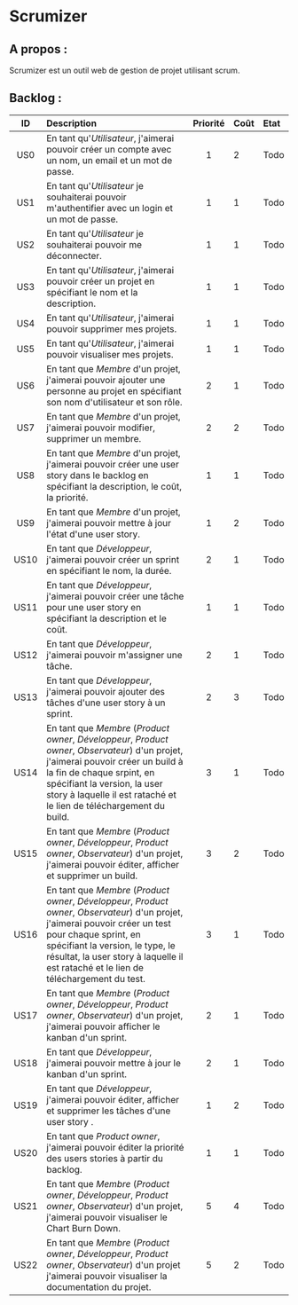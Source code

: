 Scrumizer
=========

A propos :
----------
Scrumizer est un outil web de gestion de projet utilisant scrum.

Backlog :
---------

|ID |Description|Priorité|Coût|Etat|
|:-:|:----------|:------:|:---|:---|
|US0|En tant qu'*Utilisateur*, j'aimerai pouvoir créer un compte avec un nom, un email et un mot de passe.|1|2|Todo|
|US1|En tant qu'*Utilisateur* je souhaiterai pouvoir m'authentifier avec un login et un mot de passe.|1|1|Todo|
|US2|En tant qu'*Utilisateur* je souhaiterai pouvoir me déconnecter.|1|1|Todo|
|US3|En tant qu'*Utilisateur*, j'aimerai pouvoir créer un projet en spécifiant le nom et la description.|1|1|Todo|
|US4|En tant qu'*Utilisateur*, j'aimerai pouvoir supprimer mes projets.|1|1|Todo|
|US5|En tant qu'*Utilisateur*, j'aimerai pouvoir visualiser mes projets.|1|1|Todo|
|US6|En tant que *Membre* d'un projet, j'aimerai pouvoir ajouter une personne au projet en spécifiant son nom d'utilisateur et son rôle.|2|1|Todo|
|US7|En tant que *Membre* d'un projet, j'aimerai pouvoir modifier, supprimer un membre.|2|2|Todo|
|US8|En tant que *Membre* d'un projet, j'aimerai pouvoir créer une user story dans le backlog en spécifiant la description, le coût, la priorité.|1|1|Todo|
|US9|En tant que *Membre* d'un projet, j'aimerai pouvoir mettre à jour l'état d'une user story.|1|2|Todo|
|US10|En tant que *Développeur*, j'aimerai pouvoir créer un sprint en spécifiant le nom, la durée.|2|1|Todo|
|US11|En tant que *Développeur*, j'aimerai pouvoir créer une tâche pour une user story en spécifiant la description et le coût.|1|1|Todo|
|US12|En tant que *Développeur*, j'aimerai pouvoir m'assigner une tâche.|2|1|Todo|
|US13|En tant que *Développeur*, j'aimerai pouvoir ajouter des tâches d'une user story à un sprint.|2|3|Todo|
|US14|En tant que *Membre* (*Product owner*, *Développeur*, *Product owner*, *Observateur*) d'un projet, j'aimerai pouvoir créer un build à la fin de chaque srpint, en spécifiant la version, la user story à laquelle il est rataché et le lien de téléchargement du build.|3|1|Todo|
|US15|En tant que *Membre* (*Product owner*, *Développeur*, *Product owner*, *Observateur*) d'un projet, j'aimerai pouvoir éditer, afficher et supprimer un build.|3|2|Todo|
|US16|En tant que *Membre* (*Product owner*, *Développeur*, *Product owner*, *Observateur*) d'un projet, j'aimerai pouvoir créer un test pour chaque sprint, en spécifiant la version, le type, le résultat, la user story à laquelle il est rataché et le lien de téléchargement du test.|3|1|Todo|
|US17|En tant que *Membre* (*Product owner*, *Développeur*, *Product owner*, *Observateur*) d'un projet, j'aimerai pouvoir afficher le kanban d'un sprint.|2|1|Todo|
|US18|En tant que *Développeur*, j'aimerai pouvoir mettre à jour le kanban d'un sprint.|2|1|Todo|
|US19|En tant que *Développeur*, j'aimerai pouvoir éditer, afficher et supprimer les tâches d'une user story .|1|2|Todo|
|US20|En tant que *Product owner*, j'aimerai pouvoir éditer la priorité des users stories à partir du backlog.|1|1|Todo|
|US21|En tant que *Membre* (*Product owner*, *Développeur*, *Product owner*, *Observateur*) d'un projet, j'aimerai pouvoir visualiser le Chart Burn Down.|5|4|Todo|
|US22|En tant que *Membre* (*Product owner*, *Développeur*, *Product owner*, *Observateur*) d'un projet j'aimerai pouvoir visualiser la documentation du projet.|5|2|Todo|

